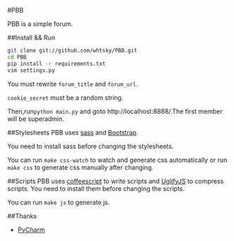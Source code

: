#PBB

PBB is a simple forum.

##Install && Run
```bash
git clone git://github.com/whtsky/PBB.git
cd PBB
pip install -r requirements.txt
vim settings.py
```

You must rewrite `forum_title` and `forum_url`.

`cookie_secret` must be a random string.

Then,run`python main.py` and goto http://localhost:8888/.The first member will be superadmin.


##Stylesheets
PBB uses [sass](http://sass-lang.com/) and [Bootstrap](http://twitter.github.com/bootstrap).

You need to install sass before changing the stylesheets.

You can run `make css-watch` to watch and generate css automatically or run `make css` to generate css manually after changing.

##Scripts
PBB uses [coffeescript](http://jashkenas.github.com/coffee-script/) to write scripts and [UglifyJS](https://github.com/mishoo/UglifyJS/) to compress scripts.
You need to install them before changing the scripts.

You can run `make js` to generate js.

##Thanks
+ [PyCharm](http://www.jetbrains.com/pycharm/)